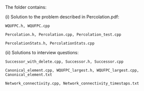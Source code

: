 The folder contains:

(i) Solution to the problem described in Percolation.pdf:

    WQUFPC.h, WQUFPC.cpp
    
    Percolation.h, Percolation.cpp, Percolation_test.cpp
    
    PercolationStats.h, PercolationStats.cpp  

(ii) Solutions to interview questions:
    
    Successor_with_delete.cpp, Successor.h, Successor.cpp  
    
    Canonical_element.cpp, WQUFPC_largest.h, WQUFPC_largest.cpp, Canonical_element.txt
    
    Network_connectivity.cpp, Network_connectivity_timestaps.txt  
